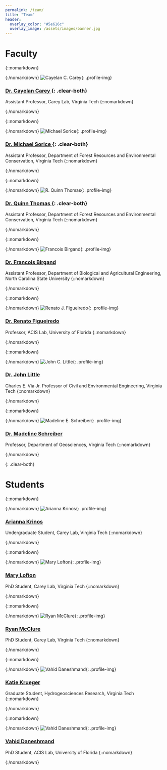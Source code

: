 ```yaml
---
permalink: /team/
title: "Team"
header:
  overlay_color: "#5e616c"
  overlay_image: /assets/images/banner.jpg
---
```


# Faculty

{::nomarkdown}<div><div class="one-fourth">{:/nomarkdown}
![Cayelan C. Carey](../assets/images/cayelan.jpg){: .profile-img}
### [Dr. Cayelan Carey <i class="fa fa-link"></i>](http://www.carey.biol.vt.edu/){: .clear-both}


Assistant Professor, Carey Lab, Virginia Tech
{::nomarkdown}</div>{:/nomarkdown}


{::nomarkdown}<div class="one-fourth">{:/nomarkdown}
![Michael Sorice](../assets/images/mike.jpg){: .profile-img}
### [Dr. Michael Sorice <i class="fa fa-link"></i>](https://frec.vt.edu/People/Sorice.html){: .clear-both}


Assistant Professor, Department of Forest Resources and Environmental Conservation, Virginia Tech
{::nomarkdown}</div>{:/nomarkdown}


{::nomarkdown}<div class="one-fourth-last">{:/nomarkdown}
![R. Quinn Thomas](../assets/images/quinn.jpg){: .profile-img}
### [Dr. Quinn Thomas <i class="fa fa-link"></i>](http://www.globalchange.vt.edu/quinn-thomas/){: .clear-both}


Assistant Professor, Department of Forest Resources and Environmental Conservation, Virginia Tech
{::nomarkdown}</div></div>{:/nomarkdown}


{::nomarkdown}<div><div class="one-fourth clear-both">{:/nomarkdown}
![Francois Birgand](../assets/images/francois.jpg){: .profile-img}
### [Dr. Francois Birgand <i class="fa fa-link"></i>](https://www.bae.ncsu.edu/people/birgand/)

Assistant Professor, Department of Biological and Agricultural Engineering, North Carolina State University
{::nomarkdown}</div>{:/nomarkdown}


{::nomarkdown}<div class="one-fourth">{:/nomarkdown}
![Renato J. Figueiredo](../assets/images/renato.jpg){: .profile-img}
### [Dr. Renato Figueiredo <i class="fa fa-link"></i>](https://www.acis.ufl.edu/people/renatof)

Professor, ACIS Lab, University of Florida
{::nomarkdown}</div>{:/nomarkdown}


{::nomarkdown}<div class="one-fourth">{:/nomarkdown}
![John C. Little](../assets/images/john.jpg){: .profile-img}
### [Dr. John Little <i class="fa fa-link"></i>](http://www.globalchange.vt.edu/john-little/)

Charles E. Via Jr. Professor of Civil and Environmental Engineering, Virginia Tech
{::nomarkdown}</div>{:/nomarkdown}


{::nomarkdown}<div class="one-fourth-last">{:/nomarkdown}
![Madeline E. Schreiber](../assets/images/maddy.jpg){: .profile-img}
### [Dr. Madeline Schreiber <i class="fa fa-link"></i>](https://geos.vt.edu/people/faculty/Madeline-Schreiber.html)

Professor, Department of Geosciences, Virginia Tech
{::nomarkdown}</div></div>{:/nomarkdown}


{: .clear-both}

# Students

{::nomarkdown}<div><div class="one-fourth">{:/nomarkdown}
![Arianna Krinos](../assets/images/arianna.jpg){: .profile-img}
### [Arianna Krinos <i class="fa fa-link"></i>](hhttps://github.com/akrinos)

Undergraduate Student, Carey Lab, Virginia Tech
{::nomarkdown}</div>{:/nomarkdown}


{::nomarkdown}<div class="one-fourth">{:/nomarkdown}
![Mary Lofton](../assets/images/mary.jpg){: .profile-img}
### [Mary Lofton <i class="fa fa-link"></i>](http://www.globalchange.vt.edu/mary-lofton/)

PhD Student, Carey Lab, Virginia Tech
{::nomarkdown}</div>{:/nomarkdown}


{::nomarkdown}<div class="one-fourth">{:/nomarkdown}
![Ryan McClure](../assets/images/ryan.jpg){: .profile-img}
### [Ryan McClure <i class="fa fa-link"></i>](http://www.globalchange.vt.edu/ryan-mcclure/)

PhD Student, Carey Lab, Virginia Tech
{::nomarkdown}</div>{:/nomarkdown}


{::nomarkdown}<div class="one-fourth-last">{:/nomarkdown}
![Vahid Daneshmand](../assets/images/katie.jpg){: .profile-img}
### [Katie Krueger <i class="fa fa-link"></i>](http://www.hydro.geos.vt.edu/)

Graduate Student, Hydrogeosciences Research, Virginia Tech
{::nomarkdown}</div></div>{:/nomarkdown}


{::nomarkdown}<div class="one-fourth">{:/nomarkdown}
![Vahid Daneshmand](../assets/images/vahid.jpg){: .profile-img}
### [Vahid Daneshmand <i class="fa fa-link"></i>](https://www.acis.ufl.edu/people/vdaneshmand)

PhD Student, ACIS Lab, University of Florida
{::nomarkdown}</div></div>{:/nomarkdown}